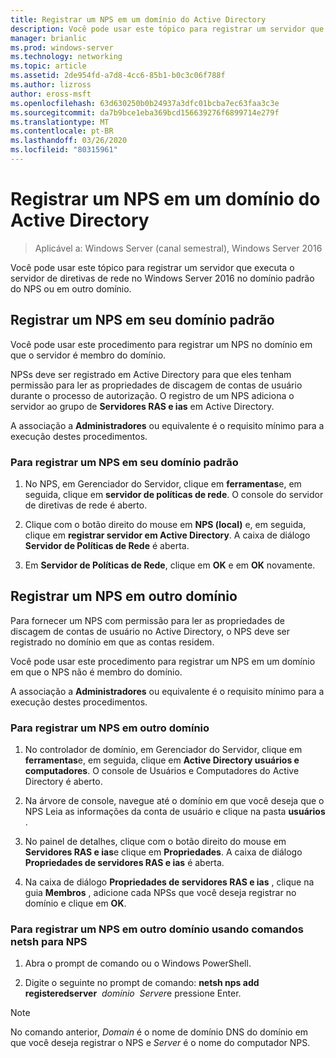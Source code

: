 ```yaml
---
title: Registrar um NPS em um domínio do Active Directory
description: Você pode usar este tópico para registrar um servidor que executa o servidor de diretivas de rede no Windows Server 2016 no domínio padrão do NPS ou em outro domínio.
manager: brianlic
ms.prod: windows-server
ms.technology: networking
ms.topic: article
ms.assetid: 2de954fd-a7d8-4cc6-85b1-b0c3c06f788f
ms.author: lizross
author: eross-msft
ms.openlocfilehash: 63d630250b0b24937a3dfc01bcba7ec63faa3c3e
ms.sourcegitcommit: da7b9bce1eba369bcd156639276f6899714e279f
ms.translationtype: MT
ms.contentlocale: pt-BR
ms.lasthandoff: 03/26/2020
ms.locfileid: "80315961"
---
```

# <a name="register-an-nps-in-an-active-directory-domain"></a>Registrar um NPS em um domínio do Active Directory

>Aplicável a: Windows Server (canal semestral), Windows Server 2016

Você pode usar este tópico para registrar um servidor que executa o servidor de diretivas de rede no Windows Server 2016 no domínio padrão do NPS ou em outro domínio.

## <a name="register-an-nps-in-its-default-domain"></a>Registrar um NPS em seu domínio padrão

Você pode usar este procedimento para registrar um NPS no domínio em que o servidor é membro do domínio. 

NPSs deve ser registrado em Active Directory para que eles tenham permissão para ler as propriedades de discagem de contas de usuário durante o processo de autorização. O registro de um NPS adiciona o servidor ao grupo de **Servidores RAS e ias** em Active Directory.

A associação a **Administradores** ou equivalente é o requisito mínimo para a execução destes procedimentos.

### <a name="to-register-an-nps-in-its-default-domain"></a>Para registrar um NPS em seu domínio padrão


1. No NPS, em Gerenciador do Servidor, clique em **ferramentas**e, em seguida, clique em **servidor de políticas de rede**. O console do servidor de diretivas de rede é aberto.

2. Clique com o botão direito do mouse em **NPS (local)** e, em seguida, clique em **registrar servidor em Active Directory**. A caixa de diálogo **Servidor de Políticas de Rede** é aberta.

3. Em **Servidor de Políticas de Rede**, clique em **OK** e em **OK** novamente.

## <a name="register-an-nps-in-another-domain"></a>Registrar um NPS em outro domínio

Para fornecer um NPS com permissão para ler as propriedades de discagem de contas de usuário no Active Directory, o NPS deve ser registrado no domínio em que as contas residem.

Você pode usar este procedimento para registrar um NPS em um domínio em que o NPS não é membro do domínio.

A associação a **Administradores** ou equivalente é o requisito mínimo para a execução destes procedimentos.

### <a name="to-register-an-nps-in-another-domain"></a>Para registrar um NPS em outro domínio

1. No controlador de domínio, em Gerenciador do Servidor, clique em **ferramentas**e, em seguida, clique em **Active Directory usuários e computadores**. O console de Usuários e Computadores do Active Directory é aberto.

2. Na árvore de console, navegue até o domínio em que você deseja que o NPS Leia as informações da conta de usuário e clique na pasta **usuários** . 

3. No painel de detalhes, clique com o botão direito do mouse em **Servidores RAS e ias**e clique em **Propriedades**. A caixa de diálogo **Propriedades de servidores RAS e ias** é aberta.

4. Na caixa de diálogo **Propriedades de servidores RAS e ias** , clique na guia **Membros** , adicione cada NPSs que você deseja registrar no domínio e clique em **OK**.


### <a name="to-register-an-nps-in-another-domain-by-using-netsh-commands-for-nps"></a>Para registrar um NPS em outro domínio usando comandos netsh para NPS

1. Abra o prompt de comando ou o Windows PowerShell. 

2. Digite o seguinte no prompt de comando: **netsh nps add registeredserver** &nbsp;*domínio* &nbsp;*Server*e pressione Enter.

>[!NOTE]
>No comando anterior, *Domain* é o nome de domínio DNS do domínio em que você deseja registrar o NPS e *Server* é o nome do computador NPS.

